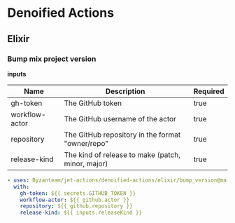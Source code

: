 # Denoified Actions

## Elixir

### Bump mix project version

**inputs**

| Name           | Description                                       | Required |
| -------------- | ------------------------------------------------- | -------- |
| gh-token       | The GitHub token                                  | true     |
| workflow-actor | The GitHub username of the actor                  | true     |
| repository     | The GitHub repository in the format "owner/repo"  | true     |
| release-kind   | The kind of release to make (patch, minor, major) | true     |

```yaml
- uses: Byzanteam/jet-actions/denoified-actions/elixir/bump_version@main
  with:
    gh-token: ${{ secrets.GITHUB_TOKEN }}
    workflow-actor: ${{ github.actor }}
    repository: ${{ github.repository }}
    release-kind: ${{ inputs.releaseKind }}
```
